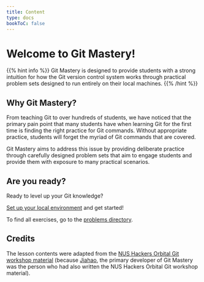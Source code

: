 ```yaml
---
title: Content
type: docs
bookToC: false
---
```


# Welcome to Git Mastery!

{{% hint info %}}
Git Mastery is designed to provide students with a strong intuition for how the Git version control system works through practical problem sets designed to run entirely on their local machines.
{{% /hint %}}

## Why Git Mastery?

From teaching Git to over hundreds of students, we have noticed that the primary pain point that many students have when learning Git for the first time is finding the right practice for Git commands. Without appropriate practice, students will forget the myriad of Git commands that are covered.

Git Mastery aims to address this issue by providing deliberate practice through carefully designed problem sets that aim to engage students and provide them with exposure to many practical scenarios.

## Are you ready?

Ready to level up your Git knowledge?

[Set up your local environment](docs/setup) and get started!

To find all exercises, go to the [problems directory](https://github.com/git-mastery/problems-directory).

## Credits

The lesson contents were adapted from the [NUS Hackers Orbital Git workshop material](https://wiki.nushackers.org/orbital/git) (because [Jiahao](https://woojiahao.com), the primary developer of Git Mastery was the person who had also written the NUS Hackers Orbital Git workshop material).
